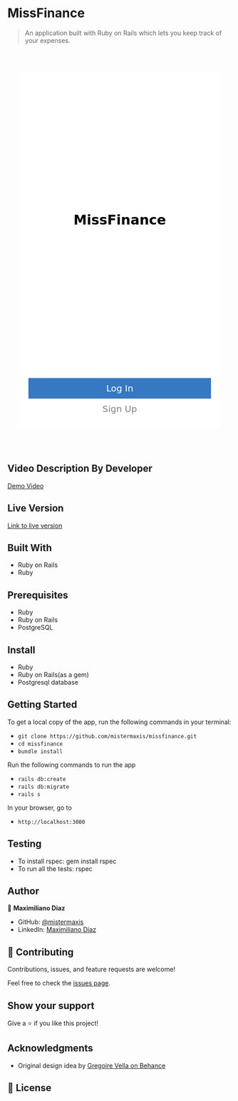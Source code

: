 # MissFinance

> An application built with Ruby on Rails which lets you keep track of your expenses.

<div style="text-align: center; padding: 2rem 0;">

  ![](./app/assets/images/screenshots/splashscreen.png)

</div>


## Video Description By Developer

[Demo Video](https://www.loom.com/share/0812b02d73744cb29b3b1f4e754a7614)

## Live Version

[Link to live version](https://missfinance.herokuapp.com)

## Built With

- Ruby on Rails
- Ruby

## Prerequisites

- Ruby
- Ruby on Rails
- PostgreSQL

## Install

- Ruby
- Ruby on Rails(as a gem)
- Postgresql database

## Getting Started

To get a local copy of the app, run the following commands in your terminal:
- `git clone https://github.com/mistermaxis/missfinance.git`
- `cd missfinance`
- `bundle install`

Run the following commands to run the app

- `rails db:create`
- `rails db:migrate`
- `rails s`

In your browser, go to

- `http://localhost:3000`

## Testing
- To install rspec: gem install rspec
- To run all the tests: rspec


## Author

👤 **Maximiliano Diaz**

- GitHub: [@mistermaxis](https://github.com/mistermaxis)
- LinkedIn: [Maximiliano Diaz](https://www.linkedin.com/in/mistermaxis/)

## 🤝 Contributing

Contributions, issues, and feature requests are welcome!

Feel free to check the [issues page](../../issues/).

## Show your support

Give a ⭐️ if you like this project!

## Acknowledgments
- Original design idea by
[Gregoire Vella on Behance](https://www.behance.net/gregoirevella)

## 📝 License
